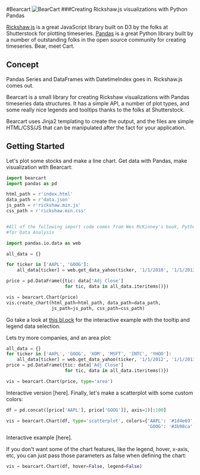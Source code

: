 #Bearcart
![BearCart](http://farm9.staticflickr.com/8254/8711978179_4f3a42e2b8_o.jpg)
###Creating Rickshaw.js visualizations with Python Pandas

[Rickshaw.js](http://code.shutterstock.com/rickshaw/) is a great JavaScript library built on D3 by the folks at Shutterstock for plotting timeseries. [Pandas](http://pandas.pydata.org/) is a great Python library built by a number of outstanding folks in the open source community for creating timeseries. Bear, meet Cart. 

Concept
-------
Pandas Series and DataFrames with DatetimeIndex goes in. Rickshaw.js comes out. 

Bearcart is a small library for creating Rickshaw visualizations with Pandas timeseries data structures. It has a simple API, a number of plot types, and some really nice legends and tooltips thanks to the folks at Shutterstock.  

Bearcart uses Jinja2 templating to create the output, and the files are simple HTML/CSS/JS that can be manipulated after the fact for your application. 

Getting Started
---------------

Let's plot some stocks and make a line chart. Get data with Pandas, make visualization with Bearcart: 
```python
import bearcart
import pandas as pd

html_path = r'index.html'
data_path = r'data.json'
js_path = r'rickshaw.min.js'
css_path = r'rickshaw.min.css'


#All of the following import code comes from Wes McKinney's book, Python 
#for Data Analysis

import pandas.io.data as web

all_data = {}

for ticker in ['AAPL', 'GOOG']:
    all_data[ticker] = web.get_data_yahoo(ticker, '1/1/2010', '1/1/2013')

price = pd.DataFrame({tic: data['Adj Close']
                      for tic, data in all_data.iteritems()})

vis = bearcart.Chart(price)
vis.create_chart(html_path=html_path, data_path=data_path, 
                 js_path=js_path, css_path=css_path)
```

Go take a look at [this bl.ock](http://bl.ocks.org/wrobstory/5523221) for the interactive example with the tooltip and legend data selection. 

Lets try more companies, and an area plot: 
```python
all_data = {}
for ticker in ['AAPL', 'GOOG', 'XOM', 'MSFT', 'INTC', 'YHOO']:
    all_data[ticker] = web.get_data_yahoo(ticker, '1/1/2012', '1/1/2013')
price = pd.DataFrame({tic: data['Adj Close']
                      for tic, data in all_data.iteritems()})

vis = bearcart.Chart(price, type='area')

```

Interactive version [here]. Finally, let's make a scatterplot with some custom colors: 
```python
df = pd.concat([price['AAPL'], price['GOOG']], axis=1)[:100]

vis = bearcart.Chart(df, type='scatterplot', colors={'AAPL': '#1d4e69', 
                                                     'GOOG': '#3b98ca' })
```

Interactive example [here].

If you don't want some of the chart features, like the legend, hover, x-axis, etc, you can just pass those parameters as false when defining the chart: 
```python
vis = bearcart.Chart(df, hover=False, legend=False)


